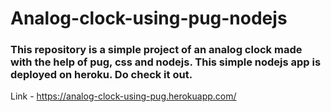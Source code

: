 # Analog-clock-using-pug-nodejs
### This repository is a simple project of an analog clock made with the help of pug, css and nodejs. This simple nodejs app is deployed on heroku. Do check it out.
Link - https://analog-clock-using-pug.herokuapp.com/
